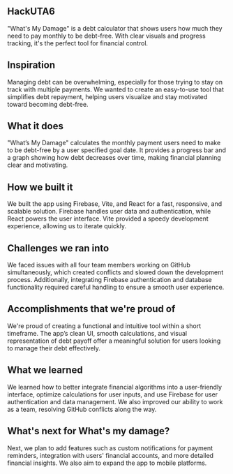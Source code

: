## HackUTA6
"What's My Damage" is a debt calculator that shows users how much they need to pay monthly to be debt-free. With clear visuals and progress tracking, it's the perfect tool for financial control.

## Inspiration
Managing debt can be overwhelming, especially for those trying to stay on track with multiple payments. We wanted to create an easy-to-use tool that simplifies debt repayment, helping users visualize and stay motivated toward becoming debt-free.

## What it does
"What’s My Damage" calculates the monthly payment users need to make to be debt-free by a user specified goal date. It provides a progress bar and a graph showing how debt decreases over time, making financial planning clear and motivating.

## How we built it
We built the app using Firebase, Vite, and React for a fast, responsive, and scalable solution. Firebase handles user data and authentication, while React powers the user interface. Vite provided a speedy development experience, allowing us to iterate quickly.

## Challenges we ran into
We faced issues with all four team members working on GitHub simultaneously, which created conflicts and slowed down the development process. Additionally, integrating Firebase authentication and database functionality required careful handling to ensure a smooth user experience.

## Accomplishments that we're proud of
We're proud of creating a functional and intuitive tool within a short timeframe. The app’s clean UI, smooth calculations, and visual representation of debt payoff offer a meaningful solution for users looking to manage their debt effectively.

## What we learned
We learned how to better integrate financial algorithms into a user-friendly interface, optimize calculations for user inputs, and use Firebase for user authentication and data management. We also improved our ability to work as a team, resolving GitHub conflicts along the way.

## What's next for What's my damage?
Next, we plan to add features such as custom notifications for payment reminders, integration with users' financial accounts, and more detailed financial insights. We also aim to expand the app to mobile platforms.
